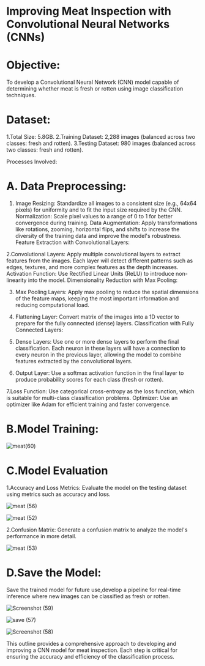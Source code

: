# Improving Meat Inspection with Convolutional Neural Networks (CNNs)

# Objective:
To develop a Convolutional Neural Network (CNN) model capable of determining whether meat is fresh or rotten using image classification techniques.

# Dataset:

1.Total Size: 5.8GB.
2.Training Dataset: 2,288 images (balanced across two classes: fresh and rotten).
3.Testing Dataset: 980 images (balanced across two classes: fresh and rotten).

Processes Involved:

# A. Data Preprocessing:

1. Image Resizing: Standardize all images to a consistent size (e.g., 64x64 pixels) for uniformity and to fit the input size required by the CNN.
Normalization: Scale pixel values to a range of 0 to 1 for better convergence during training.
Data Augmentation: Apply transformations like rotations, zooming, horizontal flips, and shifts to increase the diversity of the training data and improve the model's robustness.
Feature Extraction with Convolutional Layers:

2.Convolutional Layers: Apply multiple convolutional layers to extract features from the images. Each layer will detect different patterns such as edges, textures, and more complex features as the depth increases.
Activation Function: Use Rectified Linear Units (ReLU) to introduce non-linearity into the model.
Dimensionality Reduction with Max Pooling:

3. Max Pooling Layers: Apply max pooling to reduce the spatial dimensions of the feature maps, keeping the most important information and reducing computational load.

4. Flattening Layer: Convert matrix of the images  into a 1D vector to prepare for the fully connected (dense) layers.
Classification with Fully Connected Layers:

5. Dense Layers: Use one or more dense layers to perform the final classification. Each neuron in these layers will have a connection to every neuron in the previous layer, allowing the model to combine features extracted by the convolutional layers.
6. Output Layer: Use a softmax activation function in the final layer to produce probability scores for each class (fresh or rotten).


7.Loss Function: Use categorical cross-entropy as the loss function, which is suitable for multi-class classification problems.
Optimizer: Use an optimizer like Adam for efficient training and faster convergence.

 # B.Model Training:

  ![meat(60)](https://github.com/Davlegbish/CNN-for-meat-inspection/assets/155652335/51006981-116a-4ea1-bae9-e4f8cd0c781b)


# C.Model Evaluation
1.Accuracy and Loss Metrics: Evaluate the model on the testing dataset using metrics such as accuracy and loss.

![meat (56)](https://github.com/Davlegbish/CNN-for-meat-inspection/assets/155652335/fb1ae62f-2e58-461e-b8f7-8e760f97a380)


![meat (52)](https://github.com/Davlegbish/CNN-for-meat-inspection/assets/155652335/919ddcb0-3753-4858-a485-0a7b45c40407)



2.Confusion Matrix: Generate a confusion matrix to analyze the model's performance in more detail.


![meat (53)](https://github.com/Davlegbish/CNN-for-meat-inspection/assets/155652335/f259d458-08d6-44f2-939d-78433d5a053c)



# D.Save the Model: 
Save the trained model for future use,develop a pipeline for real-time inference where new images can be classified as fresh or rotten.

![Screenshot (59)](https://github.com/Davlegbish/CNN-for-meat-inspection/assets/155652335/e650aa3b-737f-454a-9547-78f2e070cbaa)


![save (57)](https://github.com/Davlegbish/CNN-for-meat-inspection/assets/155652335/b828e758-d3a0-4522-b26c-f146ec1d07d6)


![Screenshot (58)](https://github.com/Davlegbish/CNN-for-meat-inspection/assets/155652335/066b57e0-830b-4931-bc2f-b5d9c074a585)



This outline provides a comprehensive approach to developing and improving a CNN model for meat inspection. Each step is critical for ensuring the accuracy and efficiency of the classification process.






